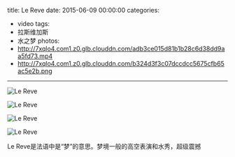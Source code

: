 title: Le Reve
date: 2015-06-09 00:00:00
categories:
- video
tags:
- 拉斯维加斯
- 水之梦
photos:
- http://7xqlo4.com1.z0.glb.clouddn.com/adb3ce015d81b1b28c6d38dd9aa5fd73.mp4 
- http://7xqlo4.com1.z0.glb.clouddn.com/b324d3f3c07dccdcc5675cfb65ac5e2b.png
---

![Le Reve](http://7xqlo4.com1.z0.glb.clouddn.com/660b18592ae6579e2b28c070401cc40c.jpeg)

![Le Reve](http://7xqlo4.com1.z0.glb.clouddn.com/7517a7c3136456718e78ebbee6f36d28.jpeg)

![Le Reve](http://7xqlo4.com1.z0.glb.clouddn.com/64877a5a316c83a41494da064fbc78c5.jpeg)

![Le Reve](http://7xqlo4.com1.z0.glb.clouddn.com/995490ea26c38b17d7c00d4eead0998c.jpeg)

Le Reve是法语中是“梦”的意思。梦境一般的高空表演和水秀，超级震撼